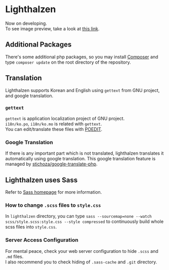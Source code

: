 # Lighthalzen
Now on developing.  
To see image preview, take a look at [this link](https://cite.app.yuoa.pm/).

## Additional Packages
There's some additional php packages, so you may install [Composer](https://getcomposer.org) and type `composer update` on the root directory of the repository.  

## Translation
Lighthalzen supports Korean and English using `gettext` from GNU project, and google translation.

### `gettext`
`gettext` is application localization project of GNU project.  
`i18n/ko.po`, `i18n/ko.mo` is related with `gettext`.  
You can edit/translate these files with [POEDIT](https://poedit.net).  

### Google Translation
If there is any important part which is not translated, lighthalzen translates it automatically using google translation. This google translation feature is managed by [stichoza/google-translate-php](https://github.com/Stichoza/google-translate-php).

## Lighthalzen uses Sass
Refer to [Sass homepage](https://sass-lang.com) for more information.

### How to change `.scss` files to `style.css`
In `lighthalzen` directory, you can type `sass --sourcemap=none --watch scss/style.scss:style.css --style compressed` to continuously build whole scss files into `style.css`.

### Server Access Configuration
For mental peace, check your web server configuration to hide `.scss` and `.md` files.  
I also recommend you to check hiding of `.sass-cache` and `.git` directory.  
